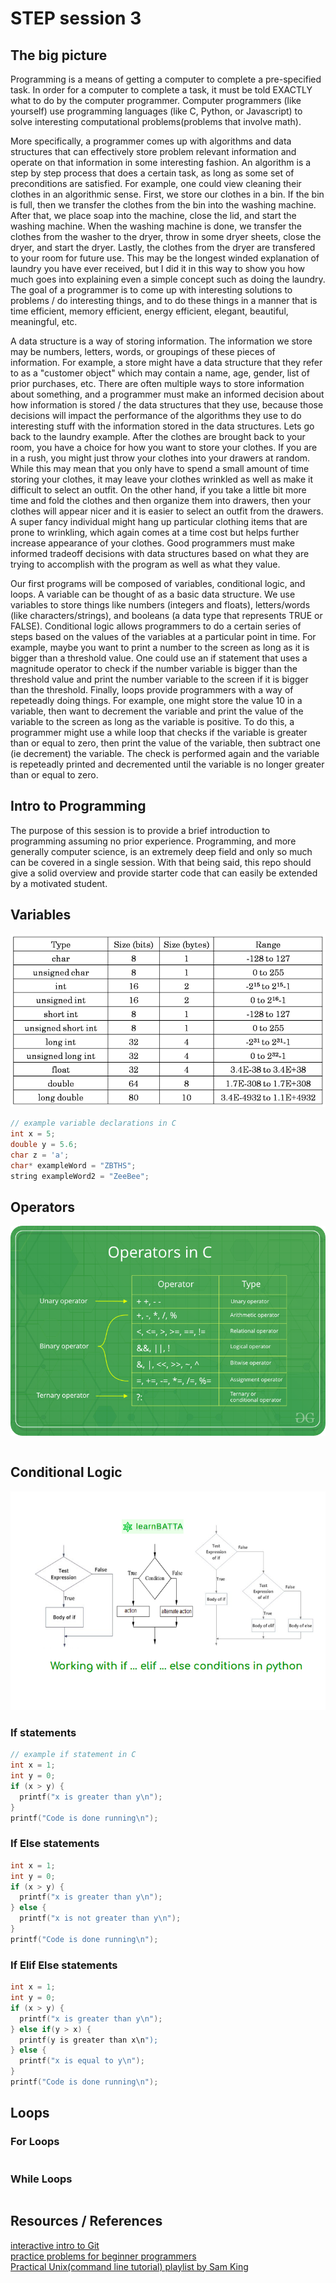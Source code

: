 # STEP session 3
## The big picture
Programming is a means of getting a computer to complete a pre-specified task. In order for a computer to complete a task, it must be told EXACTLY what to do by the computer programmer. Computer programmers (like yourself) use programming languages (like C, Python, or Javascript) to solve interesting computational problems(problems that involve math). 

More specifically, a programmer comes up with algorithms and data structures that can effectively store problem relevant information and operate on that information in some interesting fashion. An algorithm is a step by step process that does a certain task, as long as some set of preconditions are satisfied. For example, one could view cleaning their clothes in an algorithmic sense. First, we store our clothes in a bin. If the bin is full, then we transfer the clothes from the bin into the washing machine. After that, we place soap into the machine, close the lid, and start the washing machine. When the washing machine is done, we transfer the clothes from the washer to the dryer, throw in some dryer sheets, close the dryer, and start the dryer. Lastly, the clothes from the dryer are transfered to your room for future use. This may be the longest winded explanation of laundry you have ever received, but I did it in this way to show you how much goes into explaining even a simple concept such as doing the laundry. The goal of a programmer is to come up with interesting solutions to problems / do interesting things, and to do these things in a manner that is time efficient, memory efficient, energy efficient, elegant, beautiful, meaningful, etc. 

A data structure is a way of storing information. The information we store may be numbers, letters, words, or groupings of these pieces of information. For example, a store might have a data structure that they refer to as a "customer object" which may contain a name, age, gender, list of prior purchases, etc. There are often multiple ways to store information about something, and a programmer must make an informed decision about how information is stored / the data structures that they use, because those decisions will impact the performance of the algorithms they use to do interesting stuff with the information stored in the data structures. Lets go back to the laundry example. After the clothes are brought back to your room, you have a choice for how you want to store your clothes. If you are in a rush, you might just throw your clothes into your drawers at random. While this may mean that you only have to spend a small amount of time storing your clothes, it may leave your clothes wrinkled as well as make it difficult to select an outfit. On the other hand, if you take a little bit more time and fold the clothes and then organize them into drawers, then your clothes will appear nicer and it is easier to select an outfit from the drawers. A super fancy individual might hang up particular clothing items that are prone to wrinkling, which again comes at a time cost but helps further increase appearance of your clothes. Good programmers must make informed tradeoff decisions with data structures based on what they are trying to accomplish with the program as well as what they value.

Our first programs will be composed of variables, conditional logic, and loops. A variable can be thought of as a basic data structure. We use variables to store things like numbers (integers and floats), letters/words (like characters/strings), and booleans (a data type that represents TRUE or FALSE). Conditional logic allows programmers to do a certain series of steps based on the values of the variables at a particular point in time. For example, maybe you want to print a number to the screen as long as it is bigger than a threshold value. One could use an if statement that uses a magnitude operator to check if the number variable is bigger than the threshold value and print the number variable to the screen if it is bigger than the threshold. Finally, loops provide programmers with a way of repeteadly doing things. For example, one might store the value 10 in a variable, then want to decrement the variable and print the value of the variable to the screen as long as the variable is positive. To do this, a programmer might use a while loop that checks if the variable is greater than or equal to zero, then print the value of the variable, then subtract one (ie decrement) the variable. The check is performed again and the variable is repeteadly printed and decremented until the variable is no longer greater than or equal to zero.

## Intro to Programming
The purpose of this session is to provide a brief introduction to programming assuming no prior experience. Programming, and more generally computer science, is an extremely deep field and only so much can be covered in a single session. With that being said, this repo should give a solid overview and provide starter code that can easily be extended by a motivated student.



## Variables

![](img/cdatatype.png)

```c
// example variable declarations in C
int x = 5;
double y = 5.6;
char z = 'a';
char* exampleWord = "ZBTHS";
string exampleWord2 = "ZeeBee";
```

## Operators

![](img/Operators-In-C.png)

```c

```

## Conditional Logic

![](img/if-elif-else.png)

### If statements

```c
// example if statement in C
int x = 1;
int y = 0;
if (x > y) {
  printf("x is greater than y\n");
}
printf("Code is done running\n");
```

### If Else statements

```c
int x = 1;
int y = 0;
if (x > y) {
  printf("x is greater than y\n");
} else {
  printf("x is not greater than y\n");
}
printf("Code is done running\n");
```

### If Elif Else statements

```c
int x = 1;
int y = 0;
if (x > y) {
  printf("x is greater than y\n");
} else if(y > x) {
  printf(y is greater than x\n");
} else {
  printf("x is equal to y\n");
}
printf("Code is done running\n");
```

## Loops

### For Loops

```c

```

### While Loops

```c

```

## Resources / References
[interactive intro to Git](https://learngitbranching.js.org/) <br>
[practice problems for beginner programmers](https://www.codestepbystep.com/) <br>
[Practical Unix(command line tutorial) playlist by Sam King](https://www.youtube.com/playlist?list=PLAn5BRyzQEf9VoK8gRKp8Z0LGME6fISaE) <br>

